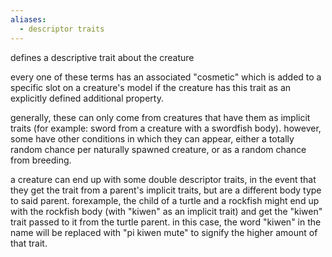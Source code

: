 ```yaml
---
aliases:
  - descriptor traits
---
```

defines a descriptive trait about the creature

every one of these terms has an associated "cosmetic" which is added to a specific slot on a creature's model if the creature has this trait as an explicitly defined additional property.

generally, these can only come from creatures that have them as implicit traits (for example: sword from a creature with a swordfish body). however, some have other conditions in which they can appear, either a totally random chance per naturally spawned creature, or as a random chance from breeding.

a creature can end up with some double descriptor traits, in the event that they get the trait from a parent's implicit traits, but are a different body type to said parent. forexample, the child of a turtle and a rockfish might end up with the rockfish body (with "kiwen" as an implicit trait) and get the "kiwen" trait passed to it from the turtle parent. in this case, the word "kiwen" in the name will be replaced with "pi kiwen mute" to signify the higher amount of that trait.